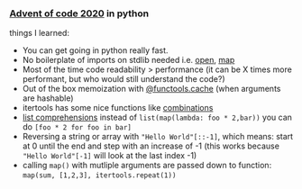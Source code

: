 ### [Advent of code 2020](https://adventofcode.com/2020) in python

things I learned:

 - You can get going in python really fast.
 - No boilerplate of imports on stdlib needed i.e. [open](https://docs.python.org/3/library/functions.html#open), [map](https://docs.python.org/3/library/functions.html#map)
 - Most of the time code readability > performance (it can be X times more performant, but who would still understand the code?)
 - Out of the box memoization with [@functools.cache](https://docs.python.org/3/library/functools.html#functools.cache) (when arguments are hashable) 
 - itertools has some nice functions like [combinations](https://docs.python.org/3/library/itertools.html#itertools.combinations)
 - [list comprehensions](https://docs.python.org/3/tutorial/datastructures.html#list-comprehensions) instead of `list(map(lambda: foo * 2,bar))` you can do `[foo * 2 for foo in bar]`
 - Reversing a string or array with `"Hello World"[::-1]`, which means: start at 0 until the end and step with an increase of -1 (this works because `"Hello World"[-1]` will look at the last index -1)
 - calling `map()` with mutliple arguments are passed down to function: `map(sum, [1,2,3], itertools.repeat(1))`

